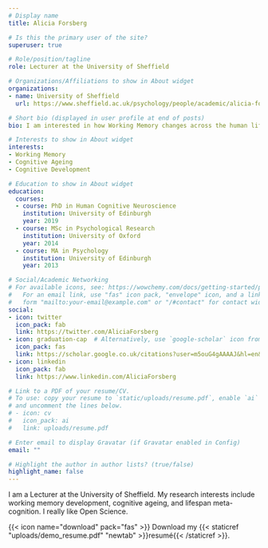 ```yaml
---
# Display name
title: Alicia Forsberg

# Is this the primary user of the site?
superuser: true

# Role/position/tagline
role: Lecturer at the University of Sheffield

# Organizations/Affiliations to show in About widget
organizations:
- name: University of Sheffield
  url: https://www.sheffield.ac.uk/psychology/people/academic/alicia-forsberg

# Short bio (displayed in user profile at end of posts)
bio: I am interested in how Working Memory changes across the human lifespan

# Interests to show in About widget
interests:
- Working Memory
- Cognitive Ageing
- Cognitive Development

# Education to show in About widget
education:
  courses:
  - course: PhD in Human Cognitive Neuroscience
    institution: University of Edinburgh
    year: 2019
  - course: MSc in Psychological Research
    institution: University of Oxford
    year: 2014
  - course: MA in Psychology
    institution: University of Edinburgh
    year: 2013

# Social/Academic Networking
# For available icons, see: https://wowchemy.com/docs/getting-started/page-builder/#icons
#   For an email link, use "fas" icon pack, "envelope" icon, and a link in the
#   form "mailto:your-email@example.com" or "/#contact" for contact widget.
social:
- icon: twitter
  icon_pack: fab
  link: https://twitter.com/AliciaForsberg 
- icon: graduation-cap  # Alternatively, use `google-scholar` icon from `ai` icon pack
  icon_pack: fas
  link: https://scholar.google.co.uk/citations?user=m5ouG4gAAAAJ&hl=en&oi=ao
- icon: linkedin
  icon_pack: fab
  link: https://www.linkedin.com/AliciaForsberg

# Link to a PDF of your resume/CV.
# To use: copy your resume to `static/uploads/resume.pdf`, enable `ai` icons in `params.toml`, 
# and uncomment the lines below.
# - icon: cv
#   icon_pack: ai
#   link: uploads/resume.pdf

# Enter email to display Gravatar (if Gravatar enabled in Config)
email: ""

# Highlight the author in author lists? (true/false)
highlight_name: false
---
```


I am a Lecturer at the University of Sheffield. My research interests include working memory development, cognitive ageing, and lifespan meta-cognition. I really like Open Science. 

{{< icon name="download" pack="fas" >}} Download my {{< staticref "uploads/demo_resume.pdf" "newtab" >}}resumé{{< /staticref >}}.
